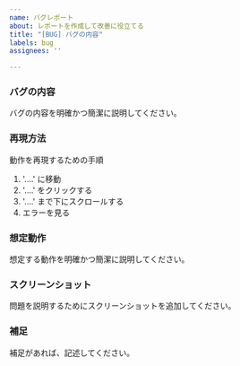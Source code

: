 ```yaml
---
name: バグレポート
about: レポートを作成して改善に役立てる
title: "[BUG] バグの内容"
labels: bug
assignees: ''

---
```


### バグの内容
バグの内容を明確かつ簡潔に説明してください。

### 再現方法
動作を再現するための手順
1. '....' に移動
2. '....' をクリックする
3. '....' まで下にスクロールする
4. エラーを見る

### 想定動作
想定する動作を明確かつ簡潔に説明してください。

### スクリーンショット
問題を説明するためにスクリーンショットを追加してください。

### 補足
補足があれば、記述してください。
